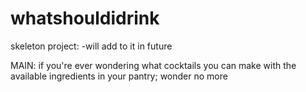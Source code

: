 # whatshouldidrink

skeleton project:
  -will add to it in future
  
  MAIN: if you're ever wondering what cocktails you can make with the available ingredients in your pantry; wonder no more
  
  
